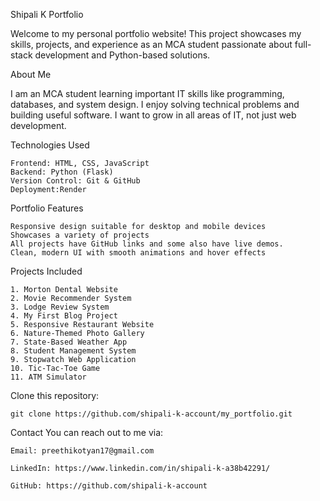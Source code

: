 Shipali K Portfolio

Welcome to my personal portfolio website! This project showcases my skills, projects, and experience as an MCA student passionate about full-stack development and Python-based solutions.

About Me

I am an MCA student learning important IT skills like programming, databases, and system design. I enjoy solving technical problems and building useful software. I want to grow in all areas of IT, not just web development.

Technologies Used

    Frontend: HTML, CSS, JavaScript  
    Backend: Python (Flask)  
    Version Control: Git & GitHub  
    Deployment:Render

Portfolio Features

    Responsive design suitable for desktop and mobile devices  
    Showcases a variety of projects 
    All projects have GitHub links and some also have live demos.
    Clean, modern UI with smooth animations and hover effects

Projects Included

    1. Morton Dental Website  
    2. Movie Recommender System  
    3. Lodge Review System  
    4. My First Blog Project  
    5. Responsive Restaurant Website  
    6. Nature-Themed Photo Gallery  
    7. State-Based Weather App  
    8. Student Management System  
    9. Stopwatch Web Application  
    10. Tic-Tac-Toe Game  
    11. ATM Simulator  

Clone this repository:

    git clone https://github.com/shipali-k-account/my_portfolio.git

Contact
    You can reach out to me via:

    Email: preethikotyan17@gmail.com

    LinkedIn: https://www.linkedin.com/in/shipali-k-a38b42291/

    GitHub: https://github.com/shipali-k-account
